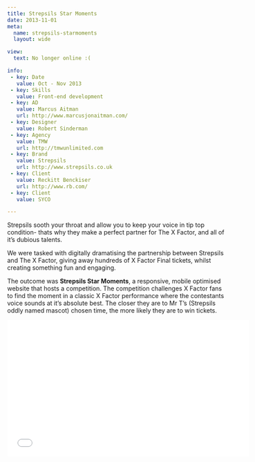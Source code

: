 ```yaml
---
title: Strepsils Star Moments
date: 2013-11-01
meta:
  name: strepsils-starmoments
  layout: wide

view:
  text: No longer online :(

info:
 - key: Date
   value: Oct - Nov 2013
 - key: Skills
   value: Front-end development
 - key: AD
   value: Marcus Aitman
   url: http://www.marcusjonaitman.com/
 - key: Designer
   value: Robert Sinderman
 - key: Agency
   value: TMW
   url: http://tmwunlimited.com
 - key: Brand
   value: Strepsils
   url: http://www.strepsils.co.uk
 - key: Client
   value: Reckitt Benckiser
   url: http://www.rb.com/
 - key: Client
   value: SYCO

---
```

Strepsils sooth your throat and allow you to keep your voice in tip top condition- thats why they make a perfect partner for The X Factor, and all of it’s dubious talents.

We were tasked with digitally dramatising the partnership between Strepsils and The X Factor, giving away hundreds of X Factor Final tickets, whilst creating something fun and engaging.

The outcome was **Strepsils Star Moments**, a responsive, mobile optimised website that hosts a competition. The competition challenges X Factor fans to find the moment in a classic X Factor performance where the contestants voice sounds at it’s absolute best. The closer they are to Mr T’s (Strepsils oddly named mascot) chosen time, the more likely they are to win tickets.

<div class="fluidVideo">
	<iframe width="560" height="315" src="//www.youtube-nocookie.com/embed/sbf_iq-aYgM" frameborder="0" allowfullscreen></iframe>
</div>
